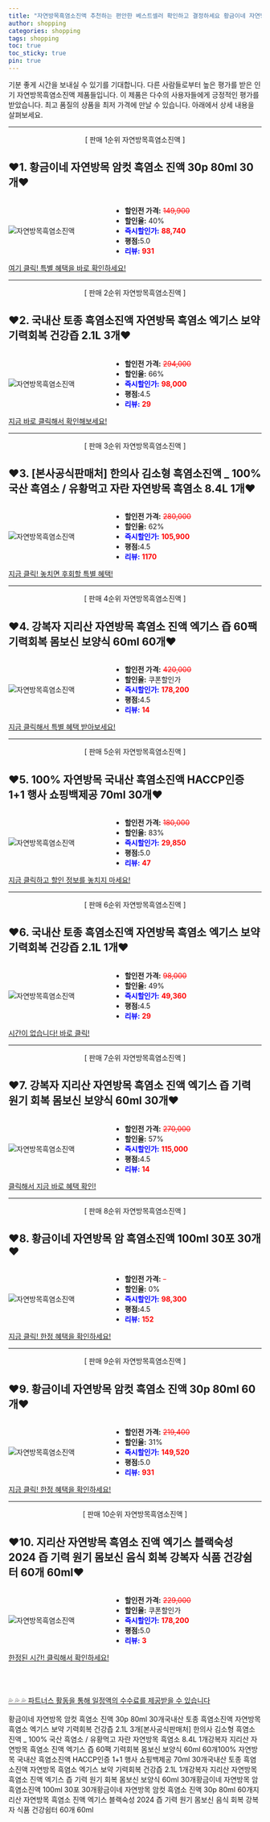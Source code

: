 ```yaml
---
title: "자연방목흑염소진액 추천하는 편안한 베스트셀러 확인하고 결정하세요 황금이네 자연방목 암컷 흑염소 진액"
author: shopping
categories: shopping
tags: shopping
toc: true
toc_sticky: true
pin: true
---
```

기분 좋게 시간을 보내실 수 있기를 기대합니다. 다른 사람들로부터 높은 평가를 받은 인기 자연방목흑염소진액 제품들입니다. 이 제품은 다수의 사용자들에게 긍정적인 평가를 받았습니다. 최고 품질의 상품을 최저 가격에 만날 수 있습니다. 아래에서 상세 내용을 살펴보세요.

---
<p class="toplist" style="margin: 0 auto; display: block; width: fit-content;">[ 판매 1순위 자연방목흑염소진액 ]</p>

<h2><strong>❤️1. 황금이네 자연방목 암컷 흑염소 진액 30p 80ml 30개❤️</strong></h2>

<div style="display: flex; align-items: center;">
    <div style="flex: 0.4;">
        <img src="https://thumbnail6.coupangcdn.com/thumbnails/remote/230x230ex/image/retail/images/648374066000168-056d7456-40c9-4969-a060-68ecf4838fe0.jpg" alt="자연방목흑염소진액" style="max-width: 100%;">
    </div>
    <div style="flex: 0.6; margin-left: 10px;">
        <ul>
            <li><strong>할인전 가격:</strong> <del style="color: red;">149,900</del></li>
            <li><strong>할인율:</strong> 40%</li>
            <li><span style='color:blue'><strong>즉시할인가:</strong></span> <span style='color:red'><strong>88,740</strong></span></li>
            <li><strong>평점:</strong>5.0</li>
            <li><span style='color:blue'><strong>리뷰:</strong></span> <span style='color:red'><strong>931</strong></span></li>
        </ul>
    </div>
</div>
<div class="center">
    <a href="https://selin100587.github.io?lptag=AF9450613&subid=githubio&pageKey=7783927256&traceid=V0-153&itemId=21043437511&vendorItemId=86635801994" class="myButton">
        여기 클릭! 특별 혜택을 바로 확인하세요!
    </a>
</div>


---
<p class="toplist" style="margin: 0 auto; display: block; width: fit-content;">[ 판매 2순위 자연방목흑염소진액 ]</p>

<h2><strong>❤️2. 국내산 토종 흑염소진액 자연방목 흑염소 엑기스 보약 기력회복 건강즙 2.1L 3개❤️</strong></h2>

<div style="display: flex; align-items: center;">
    <div style="flex: 0.4;">
        <img src="https://thumbnail6.coupangcdn.com/thumbnails/remote/230x230ex/image/vendor_inventory/f359/366155619d94a210ba3c423ef477725cdc4322fbf60e246c1eb62aa0b3c9.png" alt="자연방목흑염소진액" style="max-width: 100%;">
    </div>
    <div style="flex: 0.6; margin-left: 10px;">
        <ul>
            <li><strong>할인전 가격:</strong> <del style="color: red;">294,000</del></li>
            <li><strong>할인율:</strong> 66%</li>
            <li><span style='color:blue'><strong>즉시할인가:</strong></span> <span style='color:red'><strong>98,000</strong></span></li>
            <li><strong>평점:</strong>4.5</li>
            <li><span style='color:blue'><strong>리뷰:</strong></span> <span style='color:red'><strong>29</strong></span></li>
        </ul>
    </div>
</div>
<div class="center">
    <a href="https://selin100587.github.io?lptag=AF9450613&subid=githubio&pageKey=7978262663&traceid=V0-153&itemId=22125230760&vendorItemId=89172076527" class="myButton">
        지금 바로 클릭해서 확인해보세요!
    </a>
</div>


---
<p class="toplist" style="margin: 0 auto; display: block; width: fit-content;">[ 판매 3순위 자연방목흑염소진액 ]</p>

<h2><strong>❤️3. [본사공식판매처] 한의사 김소형 흑염소진액 _ 100% 국산 흑염소 / 유황먹고 자란 자연방목 흑염소 8.4L 1개❤️</strong></h2>

<div style="display: flex; align-items: center;">
    <div style="flex: 0.4;">
        <img src="https://thumbnail10.coupangcdn.com/thumbnails/remote/230x230ex/image/vendor_inventory/9cf5/b9c04d15e4bf63a49dd28718ad4ad7862227d2b2956eca0725200cff4bf4.jpg" alt="자연방목흑염소진액" style="max-width: 100%;">
    </div>
    <div style="flex: 0.6; margin-left: 10px;">
        <ul>
            <li><strong>할인전 가격:</strong> <del style="color: red;">280,000</del></li>
            <li><strong>할인율:</strong> 62%</li>
            <li><span style='color:blue'><strong>즉시할인가:</strong></span> <span style='color:red'><strong>105,900</strong></span></li>
            <li><strong>평점:</strong>4.5</li>
            <li><span style='color:blue'><strong>리뷰:</strong></span> <span style='color:red'><strong>1170</strong></span></li>
        </ul>
    </div>
</div>
<div class="center">
    <a href="https://selin100587.github.io?lptag=AF9450613&subid=githubio&pageKey=7422108885&traceid=V0-153&itemId=20391448836&vendorItemId=86220981012" class="myButton">
        지금 클릭! 놓치면 후회할 특별 혜택!
    </a>
</div>


---
<p class="toplist" style="margin: 0 auto; display: block; width: fit-content;">[ 판매 4순위 자연방목흑염소진액 ]</p>

<h2><strong>❤️4. 강복자 지리산 자연방목 흑염소 진액 엑기스 즙 60팩 기력회복 몸보신 보양식 60ml 60개❤️</strong></h2>

<div style="display: flex; align-items: center;">
    <div style="flex: 0.4;">
        <img src="https://thumbnail9.coupangcdn.com/thumbnails/remote/230x230ex/image/vendor_inventory/cece/7a719981ae8108a1b063a426c78dd8f6263e0af2a72a2b9c81f934f8bbaf.jpg" alt="자연방목흑염소진액" style="max-width: 100%;">
    </div>
    <div style="flex: 0.6; margin-left: 10px;">
        <ul>
            <li><strong>할인전 가격:</strong> <del style="color: red;">420,000</del></li>
            <li><strong>할인율:</strong> 쿠폰할인가</li>
            <li><span style='color:blue'><strong>즉시할인가:</strong></span> <span style='color:red'><strong>178,200</strong></span></li>
            <li><strong>평점:</strong>4.5</li>
            <li><span style='color:blue'><strong>리뷰:</strong></span> <span style='color:red'><strong>14</strong></span></li>
        </ul>
    </div>
</div>
<div class="center">
    <a href="https://selin100587.github.io?lptag=AF9450613&subid=githubio&pageKey=7350070233&traceid=V0-153&itemId=18911929932&vendorItemId=87829136298" class="myButton">
        지금 클릭해서 특별 혜택 받아보세요!
    </a>
</div>


---
<p class="toplist" style="margin: 0 auto; display: block; width: fit-content;">[ 판매 5순위 자연방목흑염소진액 ]</p>

<h2><strong>❤️5. 100% 자연방목 국내산 흑염소진액 HACCP인증 1+1 행사 쇼핑백제공 70ml 30개❤️</strong></h2>

<div style="display: flex; align-items: center;">
    <div style="flex: 0.4;">
        <img src="https://thumbnail6.coupangcdn.com/thumbnails/remote/230x230ex/image/vendor_inventory/de31/bc1e540002545924ca5de75d19595c71c831065172358da266f6347fb54c.jpg" alt="자연방목흑염소진액" style="max-width: 100%;">
    </div>
    <div style="flex: 0.6; margin-left: 10px;">
        <ul>
            <li><strong>할인전 가격:</strong> <del style="color: red;">180,000</del></li>
            <li><strong>할인율:</strong> 83%</li>
            <li><span style='color:blue'><strong>즉시할인가:</strong></span> <span style='color:red'><strong>29,850</strong></span></li>
            <li><strong>평점:</strong>5.0</li>
            <li><span style='color:blue'><strong>리뷰:</strong></span> <span style='color:red'><strong>47</strong></span></li>
        </ul>
    </div>
</div>
<div class="center">
    <a href="https://selin100587.github.io?lptag=AF9450613&subid=githubio&pageKey=8035699093&traceid=V0-153&itemId=22481666008&vendorItemId=89524027868" class="myButton">
        지금 클릭하고 할인 정보를 놓치지 마세요!
    </a>
</div>


---
<p class="toplist" style="margin: 0 auto; display: block; width: fit-content;">[ 판매 6순위 자연방목흑염소진액 ]</p>

<h2><strong>❤️6. 국내산 토종 흑염소진액 자연방목 흑염소 엑기스 보약 기력회복 건강즙 2.1L 1개❤️</strong></h2>

<div style="display: flex; align-items: center;">
    <div style="flex: 0.4;">
        <img src="https://thumbnail10.coupangcdn.com/thumbnails/remote/230x230ex/image/vendor_inventory/7332/f1ab257094dac99086fdb5517b72238f3aab68b200818d3816357632fb95.png" alt="자연방목흑염소진액" style="max-width: 100%;">
    </div>
    <div style="flex: 0.6; margin-left: 10px;">
        <ul>
            <li><strong>할인전 가격:</strong> <del style="color: red;">98,000</del></li>
            <li><strong>할인율:</strong> 49%</li>
            <li><span style='color:blue'><strong>즉시할인가:</strong></span> <span style='color:red'><strong>49,360</strong></span></li>
            <li><strong>평점:</strong>4.5</li>
            <li><span style='color:blue'><strong>리뷰:</strong></span> <span style='color:red'><strong>29</strong></span></li>
        </ul>
    </div>
</div>
<div class="center">
    <a href="https://selin100587.github.io?lptag=AF9450613&subid=githubio&pageKey=7978262663&traceid=V0-153&itemId=22125230756&vendorItemId=89172076467" class="myButton">
        시간이 없습니다! 바로 클릭!
    </a>
</div>


---
<p class="toplist" style="margin: 0 auto; display: block; width: fit-content;">[ 판매 7순위 자연방목흑염소진액 ]</p>

<h2><strong>❤️7. 강복자 지리산 자연방목 흑염소 진액 엑기스 즙 기력 원기 회복 몸보신 보양식 60ml 30개❤️</strong></h2>

<div style="display: flex; align-items: center;">
    <div style="flex: 0.4;">
        <img src="https://thumbnail9.coupangcdn.com/thumbnails/remote/230x230ex/image/vendor_inventory/cece/7a719981ae8108a1b063a426c78dd8f6263e0af2a72a2b9c81f934f8bbaf.jpg" alt="자연방목흑염소진액" style="max-width: 100%;">
    </div>
    <div style="flex: 0.6; margin-left: 10px;">
        <ul>
            <li><strong>할인전 가격:</strong> <del style="color: red;">270,000</del></li>
            <li><strong>할인율:</strong> 57%</li>
            <li><span style='color:blue'><strong>즉시할인가:</strong></span> <span style='color:red'><strong>115,000</strong></span></li>
            <li><strong>평점:</strong>4.5</li>
            <li><span style='color:blue'><strong>리뷰:</strong></span> <span style='color:red'><strong>14</strong></span></li>
        </ul>
    </div>
</div>
<div class="center">
    <a href="https://selin100587.github.io?lptag=AF9450613&subid=githubio&pageKey=7350070233&traceid=V0-153&itemId=14773236078&vendorItemId=89251176446" class="myButton">
        클릭해서 지금 바로 혜택 확인!
    </a>
</div>


---
<p class="toplist" style="margin: 0 auto; display: block; width: fit-content;">[ 판매 8순위 자연방목흑염소진액 ]</p>

<h2><strong>❤️8. 황금이네 자연방목 암 흑염소진액 100ml 30포 30개❤️</strong></h2>

<div style="display: flex; align-items: center;">
    <div style="flex: 0.4;">
        <img src="https://thumbnail8.coupangcdn.com/thumbnails/remote/230x230ex/image/vendor_inventory/0f5a/571402073e9b39a0566f21c54c5cdb681cc735015e56a26a24688396c87b.jpg" alt="자연방목흑염소진액" style="max-width: 100%;">
    </div>
    <div style="flex: 0.6; margin-left: 10px;">
        <ul>
            <li><strong>할인전 가격:</strong> <del style="color: red;">-</del></li>
            <li><strong>할인율:</strong> 0%</li>
            <li><span style='color:blue'><strong>즉시할인가:</strong></span> <span style='color:red'><strong>98,300</strong></span></li>
            <li><strong>평점:</strong>4.5</li>
            <li><span style='color:blue'><strong>리뷰:</strong></span> <span style='color:red'><strong>152</strong></span></li>
        </ul>
    </div>
</div>
<div class="center">
    <a href="https://selin100587.github.io?lptag=AF9450613&subid=githubio&pageKey=7457019804&traceid=V0-153&itemId=20734804957&vendorItemId=85477473511" class="myButton">
        지금 클릭! 한정 혜택을 확인하세요!
    </a>
</div>


---
<p class="toplist" style="margin: 0 auto; display: block; width: fit-content;">[ 판매 9순위 자연방목흑염소진액 ]</p>

<h2><strong>❤️9. 황금이네 자연방목 암컷 흑염소 진액 30p 80ml 60개❤️</strong></h2>

<div style="display: flex; align-items: center;">
    <div style="flex: 0.4;">
        <img src="https://thumbnail6.coupangcdn.com/thumbnails/remote/230x230ex/image/retail/images/125b90cd-1f3d-4b83-ab14-d963616c4098698550287768302114.png" alt="자연방목흑염소진액" style="max-width: 100%;">
    </div>
    <div style="flex: 0.6; margin-left: 10px;">
        <ul>
            <li><strong>할인전 가격:</strong> <del style="color: red;">219,400</del></li>
            <li><strong>할인율:</strong> 31%</li>
            <li><span style='color:blue'><strong>즉시할인가:</strong></span> <span style='color:red'><strong>149,520</strong></span></li>
            <li><strong>평점:</strong>5.0</li>
            <li><span style='color:blue'><strong>리뷰:</strong></span> <span style='color:red'><strong>931</strong></span></li>
        </ul>
    </div>
</div>
<div class="center">
    <a href="https://selin100587.github.io?lptag=AF9450613&subid=githubio&pageKey=7783927256&traceid=V0-153&itemId=22893103656&vendorItemId=89927655998" class="myButton">
        지금 클릭! 한정 혜택을 확인하세요!
    </a>
</div>


---
<p class="toplist" style="margin: 0 auto; display: block; width: fit-content;">[ 판매 10순위 자연방목흑염소진액 ]</p>

<h2><strong>❤️10. 지리산 자연방목 흑염소 진액 엑기스 블랙숙성 2024 즙 기력 원기 몸보신 음식 회복 강복자 식품 건강쉼터 60개 60ml❤️</strong></h2>

<div style="display: flex; align-items: center;">
    <div style="flex: 0.4;">
        <img src="https://thumbnail9.coupangcdn.com/thumbnails/remote/230x230ex/image/vendor_inventory/44b4/cc8487969f265095dce38f08ce46c5d2a5fec99d43ca60b7efcad1856b10.jpg" alt="자연방목흑염소진액" style="max-width: 100%;">
    </div>
    <div style="flex: 0.6; margin-left: 10px;">
        <ul>
            <li><strong>할인전 가격:</strong> <del style="color: red;">229,000</del></li>
            <li><strong>할인율:</strong> 쿠폰할인가</li>
            <li><span style='color:blue'><strong>즉시할인가:</strong></span> <span style='color:red'><strong>178,200</strong></span></li>
            <li><strong>평점:</strong>5.0</li>
            <li><span style='color:blue'><strong>리뷰:</strong></span> <span style='color:red'><strong>3</strong></span></li>
        </ul>
    </div>
</div>
<div class="center">
    <a href="https://selin100587.github.io?lptag=AF9450613&subid=githubio&pageKey=8224681841&traceid=V0-153&itemId=23650573203&vendorItemId=88765166817" class="myButton">
        한정된 시간! 클릭해서 확인하세요!
    </a>
</div>

<br><br><br>[💦 💦 💦 파트너스 활동을 통해 일정액의 수수료를 제공받을 수 있습니다](https://link.coupang.com/a/bcpT2c)<br><br>황금이네 자연방목 암컷 흑염소 진액 30p 80ml 30개국내산 토종 흑염소진액 자연방목 흑염소 엑기스 보약 기력회복 건강즙 2.1L 3개[본사공식판매처] 한의사 김소형 흑염소진액 _ 100% 국산 흑염소 / 유황먹고 자란 자연방목 흑염소 8.4L 1개강복자 지리산 자연방목 흑염소 진액 엑기스 즙 60팩 기력회복 몸보신 보양식 60ml 60개100% 자연방목 국내산 흑염소진액 HACCP인증 1+1 행사 쇼핑백제공 70ml 30개국내산 토종 흑염소진액 자연방목 흑염소 엑기스 보약 기력회복 건강즙 2.1L 1개강복자 지리산 자연방목 흑염소 진액 엑기스 즙 기력 원기 회복 몸보신 보양식 60ml 30개황금이네 자연방목 암 흑염소진액 100ml 30포 30개황금이네 자연방목 암컷 흑염소 진액 30p 80ml 60개지리산 자연방목 흑염소 진액 엑기스 블랙숙성 2024 즙 기력 원기 몸보신 음식 회복 강복자 식품 건강쉼터 60개 60ml